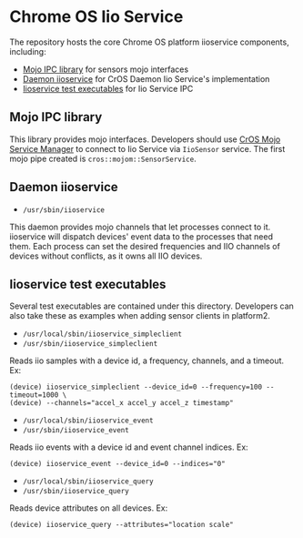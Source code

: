 # Chrome OS Iio Service

The repository hosts the core Chrome OS platform iioservice components,
including:

- [Mojo IPC library](libiioservice_ipc) for sensors mojo interfaces
- [Daemon iioservice](daemon) for CrOS Daemon Iio Service's implementation
- [Iioservice test executables](iioservice_simpleclient) for Iio Service IPC

## Mojo IPC library

This library provides mojo interfaces. Developers should use
[CrOS Mojo Service Manager](../mojo_service_manager) to connect to Iio Service via
`IioSensor` service. The first mojo pipe created is
`cros::mojom::SensorService`.

## Daemon iioservice

- `/usr/sbin/iioservice`

This daemon provides mojo channels that let processes connect to it. iioservice
will dispatch devices' event data to the processes that need them. Each process
can set the desired frequencies and IIO channels of devices without conflicts,
as it owns all IIO devices.


## Iioservice test executables

Several test executables are contained under this directory. Developers can
also take these as examples when adding sensor clients in platform2.

- `/usr/local/sbin/iioservice_simpleclient`
- `/usr/sbin/iioservice_simpleclient`

Reads iio samples with a device id, a frequency, channels, and a timeout. Ex:
```
(device) iioservice_simpleclient --device_id=0 --frequency=100 --timeout=1000 \
(device) --channels="accel_x accel_y accel_z timestamp"
```

- `/usr/local/sbin/iioservice_event`
- `/usr/sbin/iioservice_event`

Reads iio events with a device id and event channel indices. Ex:
```
(device) iioservice_event --device_id=0 --indices="0"
```

- `/usr/local/sbin/iioservice_query`
- `/usr/sbin/iioservice_query`

Reads device attributes on all devices. Ex:
```
(device) iioservice_query --attributes="location scale"
```

